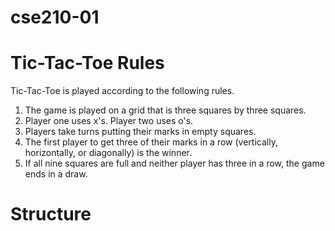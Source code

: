 # cse210-01

# Tic-Tac-Toe Rules
Tic-Tac-Toe is played according to the following rules.

1. The game is played on a grid that is three squares by three squares.
2. Player one uses x's. Player two uses o's.
3. Players take turns putting their marks in empty squares.
4. The first player to get three of their marks in a row (vertically, horizontally, or diagonally) is the winner.
5. If all nine squares are full and neither player has three in a row, the game ends in a draw.

# Structure
